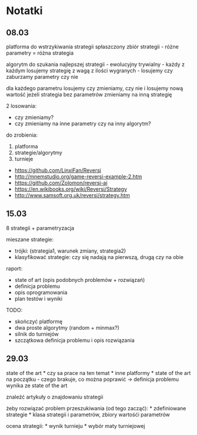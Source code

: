# Notatki

## 08.03
platforma do wstrzykiwania strategii
spłaszczony zbiór strategii - różne parametry = różna strategia

algorytm do szukania najlepszej strategii - ewolucyjny
trywialny - każdy z każdym
losujemy strategię z wagą z ilości wygranych - losujemy czy zaburzamy parametry czy nie

dla każdego parametru losujemy czy zmieniamy, czy nie i losujemy nową wartość
jeżeli strategia bez parametrów zmieniamy na inną strategię

2 losowania:
* czy zmieniamy?
* czy zmieniamy na inne parametry czy na inny algorytm?

do zrobienia:

1. platforma
1. strategie/algorytmy
1. turnieje

- https://github.com/LinxiFan/Reversi
- http://mnemstudio.org/game-reversi-example-2.htm
- https://github.com/Zolomon/reversi-ai
- https://en.wikibooks.org/wiki/Reversi/Strategy
- http://www.samsoft.org.uk/reversi/strategy.htm

## 15.03
8 strategii + parametryzacja

mieszane strategie:
* trójki: (strategia1, warunek zmiany, strategia2)
* klasyfikować strategie: czy się nadają na pierwszą, drugą czy na obie

raport:
* state of art (opis podobnych problemów + rozwiązań)
* definicja problemu
* opis oprogramowania
* plan testów i wyniki

TODO:
* skończyć platformę
* dwa proste algorytmy (random + minmax?)
* silnik do turniejów
* szczątkowa definicja problemu i opis rozwiązania

## 29.03
state of the art
	* czy sa prace na ten temat
	* inne platformy
	* state of the art na początku - czego brakuje, co można poprawić -> definicja problemu wynika ze state of the art

znaleźć artykuły o znajdowaniu strategii

żeby rozwiązać problem przeszukiwania (od tego zacząć):
	* zdefiniowane strategie
	* klasa strategii i parametrów, zbiory wartośći parametrów

ocena strategii:
	* wynik turnieju
	* wybór maty turniejowej
